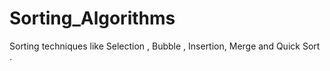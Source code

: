 # Sorting_Algorithms
Sorting techniques like Selection , Bubble , Insertion, Merge and Quick Sort .
